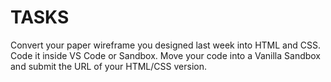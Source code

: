 # TASKS

Convert your paper wireframe you designed last week into HTML and CSS. Code it inside VS Code or Sandbox. Move your code into a Vanilla Sandbox and submit the URL of your HTML/CSS version.
